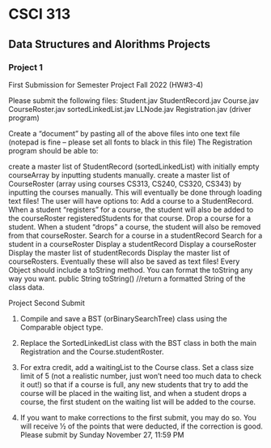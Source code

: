# CSCI 313 
## Data Structures and Alorithms Projects
### Project 1 
First Submission for Semester Project Fall 2022 (HW#3-4)

Please submit the following files:
Student.jav
StudentRecord.jav
Course.jav
CourseRoster.jav
sortedLinkedList.jav
LLNode.jav
Registration.jav (driver program)

Create a “document” by pasting all of the above files into one text file (notepad is fine – please set all fonts to black in this file)
The Registration program should be able to:

create a master list of StudentRecord (sortedLinkedList) with initially empty courseArray by inputting students manually.
create a master list of CourseRoster (array using courses CS313, CS240, CS320, CS343) by inputting the courses manually.
This will eventually be done through loading text files!
The user will have options to:
Add a course to a StudentRecord.  When a student “registers” for a course, the student will also be added to the courseRoster registeredStudents for that course.
Drop a course for a student. When a student “drops” a course, the student will also be removed from that courseRoster.
Search for a course in a studentRecord
Search for a student in a courseRoster
Display a studentRecord
Display a courseRoster
Display the master list of studentRecords
Display the master list of courseRosters.
Eventually these will also be saved as text files!
Every Object should include a toString method.  You can format the toString any way you want.
public String toString() //return a formatted String of the class data.


Project Second Submit
1.	Compile  and save a BST (orBinarySearchTree) class using the Comparable object type.

2.	Replace the SortedLinkedList class with the BST class in both the main Registration and the Course.studentRoster.

3.	For extra credit, add a waitingList to the Course class. Set a class size limit of 5 (not a realistic number, just won’t need too much data to check it out!) so that if a course is full, any new students that try to add the course will be placed in the waiting list, and when a student drops a course, the first student on the waiting list will be added to the course.

4.	If you want to make corrections to the first submit, you may do so. You will receive ½ of the points that were deducted, if the correction is good.
Please submit by Sunday November 27, 11:59 PM

